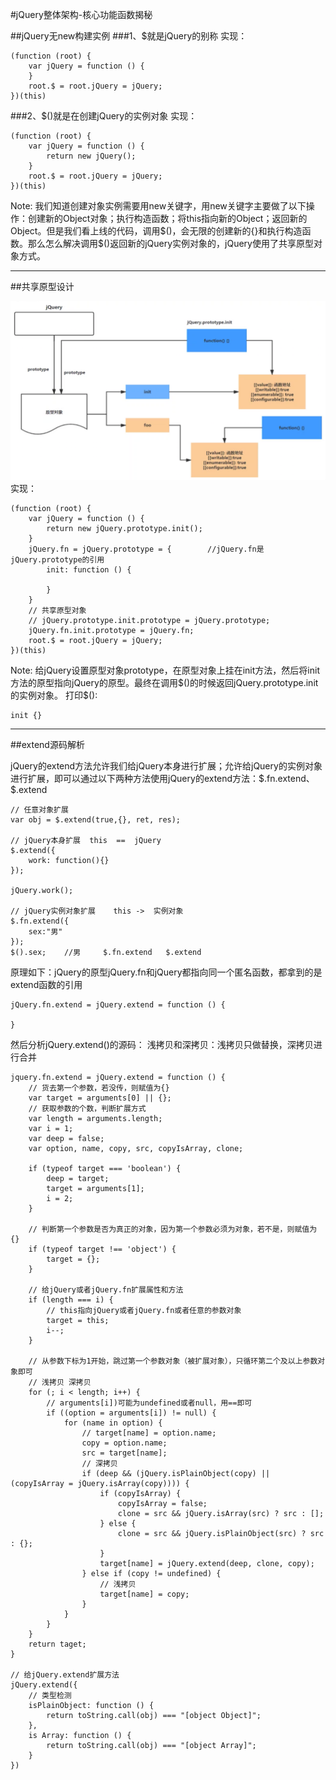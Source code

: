 #jQuery整体架构-核心功能函数揭秘

##jQuery无new构建实例
###1、$就是jQuery的别称
实现： 

    (function (root) {
        var jQuery = function () {
        }
        root.$ = root.jQuery = jQuery;
    })(this)


###2、$()就是在创建jQuery的实例对象
实现：

    (function (root) {
        var jQuery = function () {
            return new jQuery();
        }
        root.$ = root.jQuery = jQuery;
    })(this)


Note: 我们知道创建对象实例需要用new关键字，用new关键字主要做了以下操作：创建新的Object对象；执行构造函数；将this指向新的Object；返回新的Object。但是我们看上线的代码，调用\$()，会无限的创建新的{}和执行构造函数。那么怎么解决调用\$()返回新的jQuery实例对象的，jQuery使用了共享原型对象方式。

----

##共享原型设计
<div style="text-align: center;">
    <img src="./images/share_prototype1.png">
</div>
实现：

    (function (root) {
        var jQuery = function () {
            return new jQuery.prototype.init();
        }
        jQuery.fn = jQuery.prototype = {        //jQuery.fn是jQuery.prototype的引用
            init: function () {

            }
        }
        // 共享原型对象
        // jQuery.prototype.init.prototype = jQuery.prototype;
        jQuery.fn.init.prototype = jQuery.fn;
        root.$ = root.jQuery = jQuery;
    })(this)

Note: 给jQuery设置原型对象prototype，在原型对象上挂在init方法，然后将init方法的原型指向jQuery的原型。最终在调用\$()的时候返回jQuery.prototype.init的实例对象。
打印\$():

    init {}

----
##extend源码解析

jQuery的extend方法允许我们给jQuery本身进行扩展；允许给jQuery的实例对象进行扩展，即可以通过以下两种方法使用jQuery的extend方法：\$.fn.extend、$.extend

    // 任意对象扩展
    var obj = $.extend(true,{}, ret, res);

    // jQuery本身扩展  this  ==  jQuery
    $.extend({
    	work: function(){}
    });
    
    jQuery.work();
    
    // jQuery实例对象扩展    this ->  实例对象   
    $.fn.extend({
        sex:"男"
    });
    $().sex;    //男     $.fn.extend   $.extend

原理如下：jQuery的原型jQuery.fn和jQuery都指向同一个匿名函数，都拿到的是extend函数的引用

    jQuery.fn.extend = jQuery.extend = function () {
        
    }

然后分析jQuery.extend()的源码：
浅拷贝和深拷贝：浅拷贝只做替换，深拷贝进行合并

    jquery.fn.extend = jQuery.extend = function () {
        // 货去第一个参数，若没传，则赋值为{}
        var target = arguments[0] || {};
        // 获取参数的个数，判断扩展方式
        var length = arguments.length;
        var i = 1;
        var deep = false;
        var option, name, copy, src, copyIsArray, clone;

        if (typeof target === 'boolean') {
            deep = target;
            target = arguments[1];
            i = 2;
        }

        // 判断第一个参数是否为真正的对象，因为第一个参数必须为对象，若不是，则赋值为{}
        if (typeof target !== 'object') {
            target = {}; 
        }

        // 给jQuery或者jQuery.fn扩展属性和方法
        if (length === i) {
            // this指向jQuery或者jQuery.fn或者任意的参数对象
            target = this;
            i--;
        }

        // 从参数下标为1开始，跳过第一个参数对象（被扩展对象），只循环第二个及以上参数对象即可
        // 浅拷贝 深拷贝
        for (; i < length; i++) {
            // arguments[i])可能为undefined或者null，用==即可
            if ((option = arguments[i]) != null) {
                for (name in option) {
                    // target[name] = option.name;
                    copy = option.name;
                    src = target[name];
                    // 深拷贝
                    if (deep && (jQuery.isPlainObject(copy) || (copyIsArray = jQuery.isArray(copy)))) {
                        if (copyIsArray) {
                            copyIsArray = false;
                            clone = src && jQuery.isArray(src) ? src : [];
                        } else {
                            clone = src && jQuery.isPlainObject(src) ? src : {};
                        }
                        target[name] = jQuery.extend(deep, clone, copy);
                    } else if (copy != undefined) {
                        // 浅拷贝
                        target[name] = copy; 
                    }
                }
            } 
        }
        return taget;
    }

    // 给jQuery.extend扩展方法
    jQuery.extend({
        // 类型检测
        isPlainObject: function () {
            return toString.call(obj) === "[object Object]";
        },
        is Array: function () {
            return toString.call(obj) === "[object Array]";
        }
    })